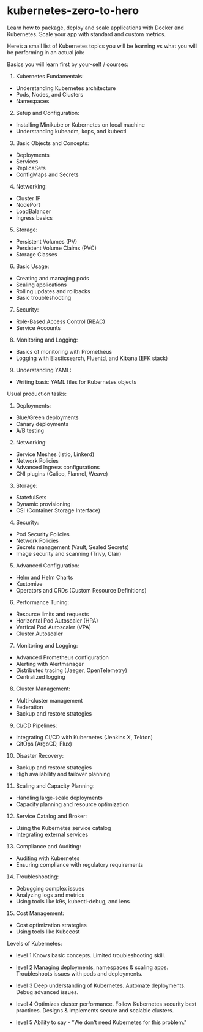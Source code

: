 # kubernetes-zero-to-hero
Learn how to package, deploy and scale applications with Docker and Kubernetes. Scale your app with standard and custom metrics.

Here’s a small list of Kubernetes topics you will be learning vs what you will be performing in an actual job:
 
Basics you will learn first by your-self / courses:
 
1. Kubernetes Fundamentals:
- Understanding Kubernetes architecture
- Pods, Nodes, and Clusters
- Namespaces
 
2. Setup and Configuration:
- Installing Minikube or Kubernetes on local machine
- Understanding kubeadm, kops, and kubectl
 
3. Basic Objects and Concepts:
- Deployments
- Services
- ReplicaSets
- ConfigMaps and Secrets
 
4. Networking:
- Cluster IP
- NodePort
- LoadBalancer
- Ingress basics
 
5. Storage:
- Persistent Volumes (PV)
- Persistent Volume Claims (PVC)
- Storage Classes
 
6. Basic Usage:
- Creating and managing pods
- Scaling applications
- Rolling updates and rollbacks
- Basic troubleshooting
 
7. Security:
- Role-Based Access Control (RBAC)
- Service Accounts
 
8. Monitoring and Logging:
- Basics of monitoring with Prometheus
- Logging with Elasticsearch, Fluentd, and Kibana (EFK stack)
 
9. Understanding YAML:
- Writing basic YAML files for Kubernetes objects
 
Usual production tasks:
 
1. Deployments:
- Blue/Green deployments
- Canary deployments
- A/B testing
 
2. Networking:
- Service Meshes (Istio, Linkerd)
- Network Policies
- Advanced Ingress configurations
- CNI plugins (Calico, Flannel, Weave)
 
3. Storage:
- StatefulSets
- Dynamic provisioning
- CSI (Container Storage Interface)
 
4. Security:
- Pod Security Policies
- Network Policies
- Secrets management (Vault, Sealed Secrets)
- Image security and scanning (Trivy, Clair)
 
5. Advanced Configuration:
- Helm and Helm Charts
- Kustomize
- Operators and CRDs (Custom Resource Definitions)
 
6. Performance Tuning:
- Resource limits and requests
- Horizontal Pod Autoscaler (HPA)
- Vertical Pod Autoscaler (VPA)
- Cluster Autoscaler
 
7. Monitoring and Logging:
- Advanced Prometheus configuration
- Alerting with Alertmanager
- Distributed tracing (Jaeger, OpenTelemetry)
- Centralized logging
 
8. Cluster Management:
- Multi-cluster management
- Federation
- Backup and restore strategies
 
9. CI/CD Pipelines:
- Integrating CI/CD with Kubernetes (Jenkins X, Tekton)
- GitOps (ArgoCD, Flux)
 
10. Disaster Recovery:
- Backup and restore strategies
- High availability and failover planning
 
11. Scaling and Capacity Planning:
- Handling large-scale deployments
- Capacity planning and resource optimization
 
12. Service Catalog and Broker:
- Using the Kubernetes service catalog
- Integrating external services
 
13. Compliance and Auditing:
- Auditing with Kubernetes
- Ensuring compliance with regulatory requirements
 
14. Troubleshooting:
- Debugging complex issues
- Analyzing logs and metrics
- Using tools like k9s, kubectl-debug, and lens
 
15. Cost Management:
- Cost optimization strategies
- Using tools like Kubecost

Levels of Kubernetes:

 - level 1
Knows basic concepts. 
Limited troubleshooting skill.
 
- level 2
Managing deployments, namespaces & scaling apps. 
Troubleshoots issues with pods and deployments.
 
- level 3
Deep understanding of Kubernetes.
Automate deployments.
Debug advanced issues.
 
- level 4
Optimizes cluster performance.
Follow Kubernetes security best practices.
Designs & implements secure and scalable clusters.
 
- level 5
Ability to say - "We don't need Kubernetes for this problem."








